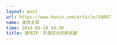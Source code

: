 ```yaml
---
layout: post
url: https://www.huxiu.com/article/34007
name: 俊世太保
time: 2014-05-19 14:30
title: 游戏IP：手游巨头的新武器
---
```

